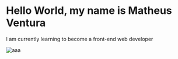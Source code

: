 <h1>Hello World, my name is Matheus Ventura</h1>
<p>I am currently learning to become a front-end web developer</p>
<img src="https://imgur.com/PgIDK6c" alt="aaa">
